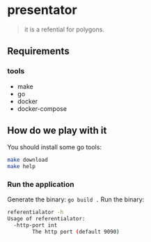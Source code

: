 # presentator

> it is a refential for polygons.

## Requirements

### tools

- make
- go
- docker
- docker-compose

## How do we play with it

You should install some go tools:

```bash
make download
make help
```

### Run the application

Generate the binary: `go build .`
Run the binary: 

```sh
referentialator -h
Usage of referentialator:
  -http-port int
        The http port (default 9090)
```